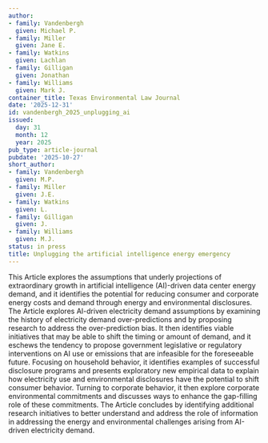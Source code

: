 ```yaml
---
author:
- family: Vandenbergh
  given: Michael P.
- family: Miller
  given: Jane E.
- family: Watkins
  given: Lachlan
- family: Gilligan
  given: Jonathan
- family: Williams
  given: Mark J.
container_title: Texas Environmental Law Journal
date: '2025-12-31'
id: vandenbergh_2025_unplugging_ai
issued:
  day: 31
  month: 12
  year: 2025
pub_type: article-journal
pubdate: '2025-10-27'
short_author:
- family: Vandenbergh
  given: M.P.
- family: Miller
  given: J.E.
- family: Watkins
  given: L.
- family: Gilligan
  given: J.
- family: Williams
  given: M.J.
status: in press
title: Unplugging the artificial intelligence energy emergency
---
```

This Article explores the assumptions that underly projections of extraordinary growth in artificial intelligence (AI)-driven data center energy demand, and it identifies the potential for reducing consumer and corporate energy costs and demand through energy and environmental disclosures. The Article explores AI-driven electricity demand assumptions by examining the history of electricity demand over-predictions and by proposing research to address the over-prediction bias. It then identifies viable initiatives that may be able to shift the timing or amount of demand, and it eschews the tendency to propose government legislative or regulatory interventions on AI use or emissions that are infeasible for the foreseeable future. Focusing on household behavior, it identifies examples of successful disclosure programs and presents exploratory new empirical data to explain how electricity use and environmental disclosures have the potential to shift consumer behavior. Turning to corporate behavior, it then explore corporate environmental commitments and discusses ways to enhance the gap-filling role of these commitments. The Article concludes by identifying additional research initiatives to better understand and address the role of information in addressing the energy and environmental challenges arising from AI-driven electricity demand.
